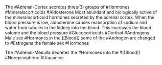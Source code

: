 The #Adrenal-Cortex secretes three(3) groups of #Hormones 
	#Mineralocorticoids
		#Aldosterone 
			Most abundant and biologically active of the mineralocorticoid hormones secreted by the adrenal cortex. When the blood pressure is low, aldosterone causes reabsorption of sodium and water from tubules in the kidney into the blood. This increases the blood volume and the blood pressure
	#Glucocorticoids
		#Cortisol 
	#Androgens
		Male sex #Hormones 
			in the [[Blood]] some of the #Androgen are changed to #Estrogens the female sex #Hormones 

The #Adrenal-Medulla 
	Secretes the #Hormones into the #[[Blood]] 
		#Norepinephrine 
		#Dopamine 